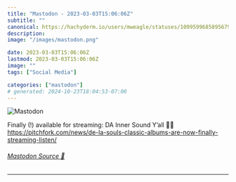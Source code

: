 ```yaml
---
title: "Mastodon - 2023-03-03T15:06:06Z"
subtitle: ""
canonical: https://hachyderm.io/users/mweagle/statuses/109959968589567917
description:
image: "/images/mastodon.png"

date: 2023-03-03T15:06:06Z
lastmod: 2023-03-03T15:06:06Z
image: ""
tags: ["Social Media"]

categories: ["mastodon"]
# generated: 2024-10-23T18:04:53-07:00
---
```

![Mastodon](/images/mastodon.png)

<p>Finally (!) available for streaming: DA Inner Sound Y’all  🙌🎉<br /><a href="https://pitchfork.com/news/de-la-souls-classic-albums-are-now-finally-streaming-listen/" target="_blank" rel="nofollow noopener noreferrer" translate="no"><span class="invisible">https://</span><span class="ellipsis">pitchfork.com/news/de-la-souls</span><span class="invisible">-classic-albums-are-now-finally-streaming-listen/</span></a></p>


###### [Mastodon Source 🐘](https://hachyderm.io/@mweagle/109959968589567917)

___

